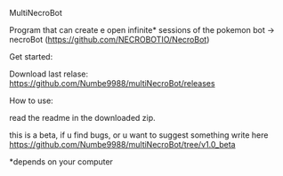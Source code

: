 MultiNecroBot

Program that can create e open infinite* sessions of the pokemon bot -> necroBot (https://github.com/NECROBOTIO/NecroBot)


Get started:

Download last relase: https://github.com/Numbe9988/multiNecroBot/releases

How to use:

read the readme in the downloaded zip.

this is a beta, if u find bugs, or u want to suggest something write here https://github.com/Numbe9988/multiNecroBot/tree/v1.0_beta



*depends on your computer
